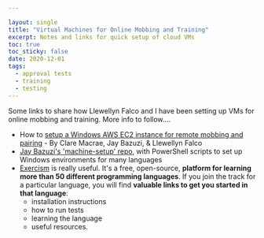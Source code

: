 ```yaml
---

layout: single
title: "Virtual Machines for Online Mobbing and Training"
excerpt: Notes and links for quick setup of cloud VMs
toc: true
toc_sticky: false
date: 2020-12-01
tags:
  - approval tests
  - training
  - testing
---
```


Some links to share how Llewellyn Falco and I have been setting up VMs for online mobbing and training. More info to follow....

* How to [setup a Windows AWS EC2 instance for remote mobbing and pairing](https://docs.google.com/document/d/1DyTemsYBu2LUhrwwCdNuPQDWj3f_yfMj3otaoEZZRC4/edit#heading=h.7wk38tnuscf4) - By Clare Macrae, Jay Bazuzi, & Llewellyn Falco
* [Jay Bazuzi's 'machine-setup' repo](https://github.com/JayBazuzi/machine-setup), with PowerShell scripts to set up Windows environments for many languages
* [Exercism](https://exercism.io/) is really useful. It's a free, open-source, **platform for learning more than 50 different programming languages**. If you join the track for a particular language, you will find **valuable links to get you started in that language**:
    * installation instructions
    * how to run tests
    * learning the language
    * useful resources.
